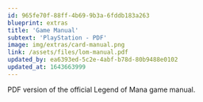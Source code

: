 ```yaml
---
id: 965fe70f-88ff-4b69-9b3a-6fddb183a263
blueprint: extras
title: 'Game Manual'
subtext: 'PlayStation - PDF'
image: img/extras/card-manual.png
link: /assets/files/lom-manual.pdf
updated_by: ea6393ed-5c2e-4abf-b78d-80b9488e0102
updated_at: 1643663999
---
```

PDF version of the official Legend of Mana game manual.
